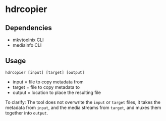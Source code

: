 # hdrcopier

## Dependencies

- mkvtoolnix CLI
- mediainfo CLI

## Usage

`hdrcopier [input] [target] [output]`

- input = file to copy metadata from
- target = file to copy metadata to
- output = location to place the resulting file

To clarify:
The tool does not overwrite the `input` or `target` files,
it takes the metadata from `input`,
and the media streams from `target`,
and muxes them together into `output`.
